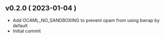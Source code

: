 
## v0.2.0 ( 2023-01-04 )

* Add OCAML_NO_SANDBOXING to prevent opam from using bwrap by default
* Initial commit
